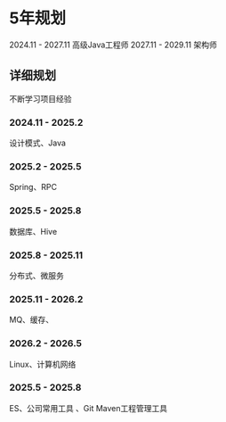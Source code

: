 # 5年规划  

2024.11 - 2027.11 高级Java工程师
2027.11 - 2029.11 架构师

## 详细规划  

不断学习项目经验  

### 2024.11 - 2025.2

设计模式、Java

### 2025.2 - 2025.5

Spring、RPC

### 2025.5 - 2025.8

数据库、Hive

### 2025.8 - 2025.11

分布式、微服务

### 2025.11 - 2026.2

MQ、缓存、

### 2026.2 - 2026.5

Linux、计算机网络

### 2025.5 - 2025.8

ES、公司常用工具 、Git Maven工程管理工具
